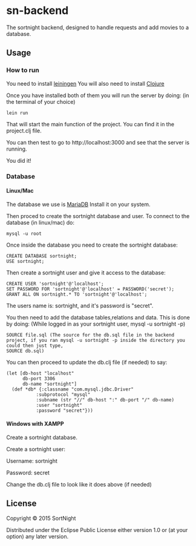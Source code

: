 # sn-backend

The sortnight backend, designed to handle requests and add movies to a database.

## Usage

### How to run
You need to install [leiningen](http://leiningen.org/)
You will also need to install [Clojure](http://clojure.org/getting_started)

Once you have installed both of them you will run the server by doing:
(in the terminal of your choice)
```
lein run
```
That will start the main function of the project. You can find it in the project.clj file.

You can then test to go to http://localhost:3000 and see that the server is running.

You did it!

### Database
#### Linux/Mac
The database we use is [MariaDB](https://mariadb.org/) Install it on your system.

Then proced to create the sortnight database and user.
To connect to the database (in linux/mac) do:
```
mysql -u root
```

Once inside the database you need to create the sortnight database:
```
CREATE DATABASE sortnight;
USE sortnight;
```

Then create a sortnight user and give it access to the database:
```
CREATE USER 'sortnight'@'localhost';
SET PASSWORD FOR 'sortnight'@'localhost' = PASSWORD('secret');
GRANT ALL ON sortnight.* TO 'sortnight'@'localhost';
```

The users name is: sortnight, and it's password is "secret".

You then need to add the database tables,relations and data. This is done by doing:
(While logged in as your sortnight user, mysql -u sortnight -p)
```
SOURCE file.sql (The source for the db.sql file in the backend project, if you ran mysql -u sortnight -p inside the directory you could then just type,
SOURCE db.sql)
```

You can then proceed to update the db.clj file (if needed) to say:
```
(let [db-host "localhost"
      db-port 3306
      db-name "sortnight"]
  (def *db* {:classname "com.mysql.jdbc.Driver"
           :subprotocol "mysql"
           :subname (str "//" db-host ":" db-port "/" db-name)
           :user "sortnight"
           :password "secret"}))
```

#### Windows with XAMPP
Create a sortnight database.

Create a sortnight user:

Username: sortnight

Password: secret

Change the db.clj file to look like it does above (if needed)


## License

Copyright © 2015 SortNight

Distributed under the Eclipse Public License either version 1.0 or (at
your option) any later version. 
